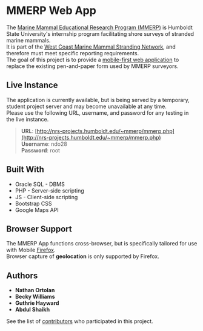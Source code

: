 # MMERP Web App

The [Marine Mammal Educational Research Program (MMERP)](https://sites.google.com/site/hsummerp/home) is Humboldt State University's internship program facilitating shore surveys of stranded marine mammals. <br />
It is part of the [West Coast Marine Mammal Stranding Network](http://www.westcoast.fisheries.noaa.gov/protected_species/marine_mammals/stranding_network.html), and therefore must meet specific reporting requirements. <br />
The goal of this project is to provide a [mobile-first web application](http://nrs-projects.humboldt.edu/~mmerp/mmerp.php) to replace the existing pen-and-paper form used by MMERP surveyors.

## Live Instance

The application is currently available, but is being served by a temporary, student project server and may become unavailable at any time. <br />
Please use the following URL, username, and password for any testing in the live instance.
> **URL**: [http://nrs-projects.humboldt.edu/~mmerp/mmerp.php](http://nrs-projects.humboldt.edu/~mmerp/mmerp.php) <br />
> **Username**: ndo28 <br />
> **Password**: root


## Built With

* Oracle SQL - DBMS
* PHP - Server-side scripting
* JS - Client-side scripting
* Bootstrap CSS
* Google Maps API

## Browser Support

The MMERP App functions cross-browser, but is specifically tailored for use with Mobile [Firefox](https://www.mozilla.org/en-US/firefox/new/?utm_medium=referral&utm_source=firefox-com). <br />
Browser capture of **geolocation** is only supported by Firefox.  

## Authors

* **Nathan Ortolan**
* **Becky Williams**
* **Guthrie Hayward**
* **Abdul Shaikh**

See the list of [contributors](https://github.com/ndo28/MMERP_Public/contributors) who participated in this project.
